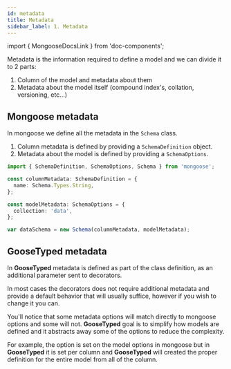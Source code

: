 ```yaml
---
id: metadata
title: Metadata
sidebar_label: 1. Metadata
---
```

import { MongooseDocsLink } from 'doc-components';

Metadata is the information required to define a model and we can divide it to 2 parts:

1. Column of the model and metadata about them
2. Metadata about the model itself (compound index's, collation, versioning, etc...)

## Mongoose metadata

In mongoose we define all the metadata in the `Schema` class.

1. Column metadata is defined by providing a `SchemaDefinition` object.
2. Metadata about the model is defined by providing a `SchemaOptions`.

```typescript
import { SchemaDefinition, SchemaOptions, Schema } from 'mongoose';

const columnMetadata: SchemaDefinition = {
  name: Schema.Types.String,
};

const modelMetadata: SchemaOptions = {
  collection: 'data',
};

var dataSchema = new Schema(columnMetadata, modelMetadata);
```

## GooseTyped metadata

In **GooseTyped** metadata is defined as part of the class definition, as an additional parameter sent to decorators.

In most cases the decorators does not require additional metadata and provide a default behavior that will usually suffice, however
if you wish to change it you can.

You'll notice that some metadata options will match directly to mongoose options and some will not. **GooseTyped** goal is to simplify how
models are defined and it abstracts away some of the options to reduce the complexity.

For example, the <MongooseDocsLink type="schema" hash="skipVersioning"></MongooseDocsLink> option is set on the model options
in mongoose but in **GooseTyped** it is set per column and **GooseTyped** will created the proper definition for the entire model
from all of the column.
